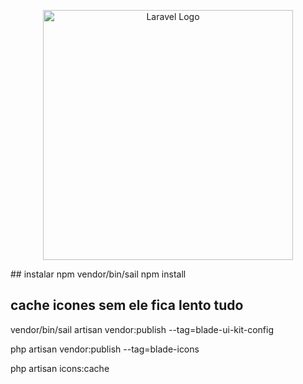 <p align="center"><a href="https://laravel.com" target="_blank"><img src="https://raw.githubusercontent.com/laravel/art/master/logo-lockup/5%20SVG/2%20CMYK/1%20Full%20Color/laravel-logolockup-cmyk-red.svg" width="400" alt="Laravel Logo"></a></p>
## instalar npm 
vendor/bin/sail npm install

## cache icones sem ele fica lento tudo
vendor/bin/sail artisan vendor:publish --tag=blade-ui-kit-config

php artisan vendor:publish --tag=blade-icons

php artisan icons:cache
